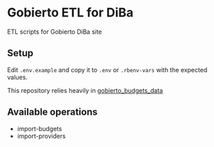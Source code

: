 # Gobierto ETL for DiBa

ETL scripts for Gobierto DiBa site

## Setup

Edit `.env.example` and copy it to `.env` or `.rbenv-vars` with the expected values.

This repository relies heavily in [gobierto_budgets_data](https://github.com/PopulateTools/gobierto_budgets_data)

## Available operations

- import-budgets
- import-providers

